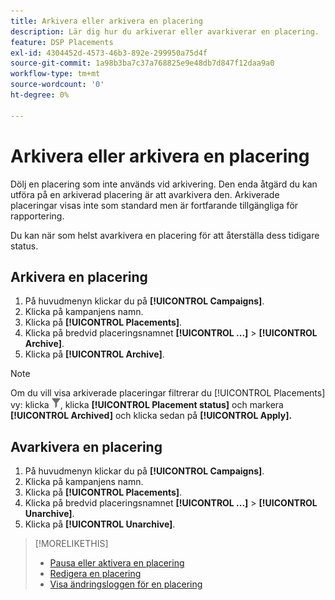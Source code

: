```yaml
---
title: Arkivera eller arkivera en placering
description: Lär dig hur du arkiverar eller avarkiverar en placering.
feature: DSP Placements
exl-id: 4304452d-4573-46b3-892e-299950a75d4f
source-git-commit: 1a98b3ba7c37a768825e9e48db7d847f12daa9a0
workflow-type: tm+mt
source-wordcount: '0'
ht-degree: 0%

---
```


# Arkivera eller arkivera en placering

<!-- Some placements don't have this option. Clarify which placement types aren't eligible -- is it PG placements, or all placements using private inventory? And anything else?  -->

Dölj en placering som inte används vid arkivering. Den enda åtgärd du kan utföra på en arkiverad placering är att avarkivera den. Arkiverade placeringar visas inte som standard men är fortfarande tillgängliga för rapportering.

Du kan när som helst avarkivera en placering för att återställa dess tidigare status.

## Arkivera en placering

1. På huvudmenyn klickar du på **[!UICONTROL Campaigns]**.
1. Klicka på kampanjens namn.
1. Klicka på **[!UICONTROL Placements]**.
1. Klicka på bredvid placeringsnamnet  **[!UICONTROL ...]** > **[!UICONTROL Archive]**.
1. Klicka på **[!UICONTROL Archive]**.

>[!NOTE]
>
>Om du vill visa arkiverade placeringar filtrerar du [!UICONTROL Placements] vy: klicka ![Filterknapp](/help/dsp/assets/filter.png), klicka **[!UICONTROL Placement status]** och markera **[!UICONTROL Archived]** och klicka sedan på **[!UICONTROL Apply].**

## Avarkivera en placering

1. På huvudmenyn klickar du på **[!UICONTROL Campaigns]**.
1. Klicka på kampanjens namn.
1. Klicka på **[!UICONTROL Placements]**.
1. Klicka på bredvid placeringsnamnet  **[!UICONTROL ...]** > **[!UICONTROL Unarchive]**.
1. Klicka på **[!UICONTROL Unarchive]**.

>[!MORELIKETHIS]
>
>* [Pausa eller aktivera en placering](placement-pause-activate.md)
>* [Redigera en placering](placement-edit.md)
>* [Visa ändringsloggen för en placering](placement-change-log.md)

